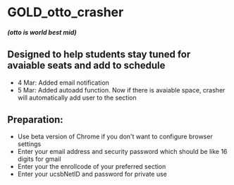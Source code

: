 # GOLD_otto_crasher
##### (otto is world best mid)
## Designed to help students stay tuned for avaiable seats and add to schedule
   + 4 Mar: Added email notification
   + 5 Mar: Added autoadd function. Now if there is avaiable space,
            crasher will automatically add user to the section

## Preparation:
   + Use beta version of Chrome if you don't want to configure browser settings
   + Enter your email address and security password which should be like 16 digits for gmail
   + Enter your the enrollcode of your preferred section
   + Enter your ucsbNetID and password for private use
